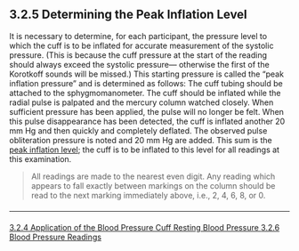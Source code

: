 ## 3.2.5 Determining the Peak Inflation Level

It is necessary to determine, for each participant, the pressure level to which the cuff is
to be inflated for accurate measurement of the systolic pressure. (This is because the
cuff pressure at the start of the reading should always exceed the systolic pressure—
otherwise the first of the Korotkoff sounds will be missed.) This starting pressure is
called the “peak inflation pressure” and is determined as follows: The cuff tubing should
be attached to the sphygmomanometer. The cuff should be inflated while the radial
pulse is palpated and the mercury column watched closely. When sufficient pressure
has been applied, the pulse will no longer be felt. When this pulse disappearance has
been detected, the cuff is inflated another 20 mm Hg and then quickly and completely
deflated. The observed pulse obliteration pressure is noted and 20 mm Hg are added.
This sum is the <u>peak inflation level</u>; the cuff is to be inflated to this level for all readings
at this examination.

> All readings are made to the nearest even digit. Any reading which appears to fall
> exactly between markings on the column should be read to the next marking
> immediately above, i.e., 2, 4, 6, 8, or 0.


<hr class="soften" style="margin-top: 20px;margin-bottom: 20px;"/>

<div class="center">
<div class="btn-group">
  <a href=":pages_path:/manuals/resting/3-02-04-application-of-bp-cuff.md" class="btn btn-default">
    <span class="glyphicon glyphicon-chevron-left"></span>
    3.2.4 Application of the Blood Pressure Cuff
  </a>

  <a href=":pages_path:/manuals/resting" class="btn btn-default">
    <span class="glyphicon glyphicon-chevron-up"></span>
    Resting Blood Pressure
  </a>

  <a href=":pages_path:/manuals/resting/3-02-06-bp-readings.md" class="btn btn-success">
    3.2.6 Blood Pressure Readings
    <span class="glyphicon glyphicon-chevron-right"></span>
  </a>
</div>
</div>